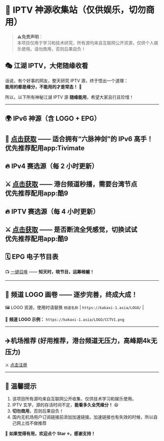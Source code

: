 
# 📡 IPTV 神源收集站（仅供娱乐，切勿商用）  

> **⚠️免责声明**：  
> 本项目仅用于学习和技术研究，所有源均来自互联网公开资源，仅供个人娱乐使用。请勿商用，否则后果自负！  

## 🎭 江湖 IPTV，大佬随缘收看  

话说，有个好事的网友，整天研究 IPTV 源，终于悟出一个道理：  
**能用的都是缘分，不能用的才是常态！** 🤣  

所以，以下所有神秘江湖 IPTV 源 **随缘能用**，希望大家且行且珍惜！  

---

## 🌍 IPv6 神源（含 LOGO + EPG）  
📜 [点击获取](https://kakaxi-1.asia/ipv6.m3u) —— **适合拥有“六脉神剑”的 IPv6 高手！**  
优先推荐配用app:Tivimate
---

## 🔥 IPv4 赛选源（每 2 小时更新）  
⚔️ [点击获取](https://kakaxi-1.asia/ipv4.txt) —— **港台频道秒播，需要台湾节点**  
优先推荐配用app:酷9
---

## 🔥 IPTV 赛选源（每 4 小时更新）  
⚔️ [点击获取](https://kakaxi-1.asia/iptv.txt) —— **是否断流全凭感觉，切换试试**  
优先推荐配用app:酷9
---

## 🗓️ EPG 电子节目表  
📺 [一键召唤](https://kakaxi-1.asia/epg.xml) —— **知天时，晓节目，运筹帷幄！**  

---

## 🎨 频道 LOGO 画卷  —— **逐步完善，终成大成！**  
🖼️ LOGO 资源，使用时请替换 `频道名称` | `https://kakaxi-1.asia/LOGO/` |

📢 **频道 LOGO 示例：** `https://kakaxi-1.asia/LOGO/CCTV1.png` 

---

##  ✈️机场推荐  (好用推荐，港台频道无压力，高峰期4k无压力)
⚔️ [点击注册](https://biuu.top/register?code=EjZHyGjE)

---

## 📢 温馨提示  

1. 该项目所有源均来自互联网公开收集，仅供技术学习和娱乐使用。  
2. IPTV 玄学，源的存活时间不定，**能看多久全凭缘分！** 😆  
3. **切勿商用**，否则后果自负！  
4. 国内无机场用户订阅链接前添加加速链接。加速链接也有失效的时候，所以自己网上找不做推荐

🙏 **如果觉得有用，欢迎点个 Star ⭐，感谢支持！**  
